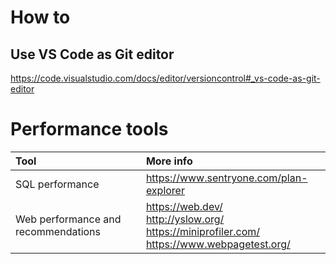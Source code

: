 # How to
## Use VS Code as Git editor
https://code.visualstudio.com/docs/editor/versioncontrol#_vs-code-as-git-editor

# Performance tools
|Tool|More info
|:-|:-
|SQL performance|https://www.sentryone.com/plan-explorer
|Web performance and recommendations|https://web.dev/<br>http://yslow.org/<br>https://miniprofiler.com/<br>https://www.webpagetest.org/